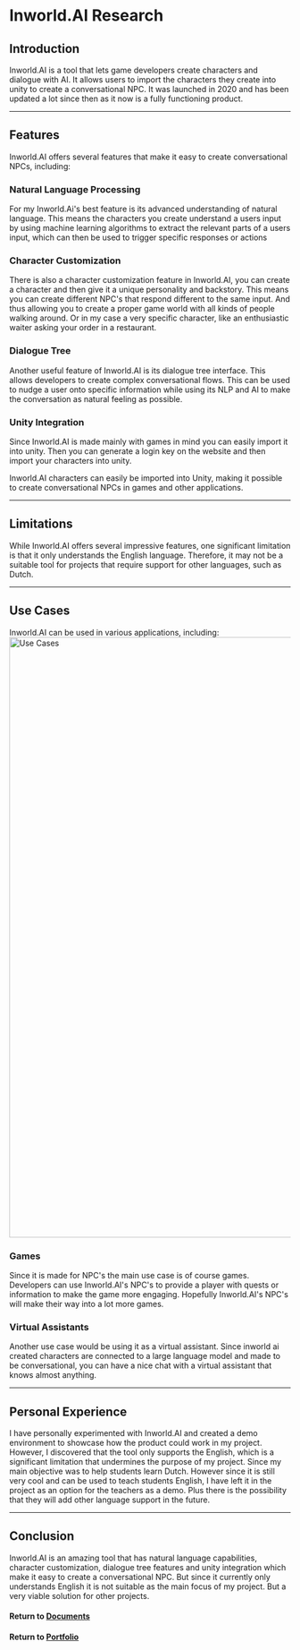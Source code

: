 # Inworld.AI Research

## Introduction

Inworld.AI is a tool that lets game developers create characters and dialogue with AI. It allows users to import the characters they create into unity to create a conversational NPC. It was launched in 2020 and has been updated a lot since then as it now is a fully functioning product.

---

## Features

Inworld.AI offers several features that make it easy to create conversational NPCs, including:

### Natural Language Processing

For my Inworld.Ai's best feature is its advanced understanding of natural language. This means the characters you create understand a users input by using machine learning algorithms to extract the relevant parts of a users input, which can then be used to trigger specific responses or actions

### Character Customization

There is also a character customization feature in Inworld.AI, you can create a character and then give it a unique personality and backstory. This means you can create different NPC's that respond different to the same input. And thus allowing you to create a proper game world with all kinds of people walking around. Or in my case a very specific character, like an enthusiastic waiter asking your order in a restaurant.

### Dialogue Tree

Another useful feature of Inworld.AI is its dialogue tree interface. This allows developers to create complex conversational flows. This can be used to nudge a user onto specific information while using its NLP and AI to make the conversation as natural feeling as possible.

### Unity Integration

Since Inworld.AI is made mainly with games in mind you can easily import it into unity. Then you can generate a login key on the website and then import your characters into unity.

Inworld.AI characters can easily be imported into Unity, making it possible to create conversational NPCs in games and other applications.

---

## Limitations

While Inworld.AI offers several impressive features, one significant limitation is that it only understands the English language. Therefore, it may not be a suitable tool for projects that require support for other languages, such as Dutch.

--- 

## Use Cases

Inworld.AI can be used in various applications, including:
<img width="1073" alt="Use Cases" src="https://github.com/RensVlooswijk/PIT-Internship/assets/73878099/157eecb5-46b8-4f70-b8a0-74b1b46177fb">

### Games

Since it is made for NPC's the main use case is of course games. Developers can use Inworld.AI's NPC's to provide a player with quests or information to make the game more engaging. Hopefully Inworld.AI's NPC's will make their way into a lot more games.

### Virtual Assistants

Another use case would be using it as a virtual assistant. Since inworld ai created characters are connected to a large language model and made to be conversational, you can have a nice chat with a virtual assistant that knows almost anything.

---

## Personal Experience

I have personally experimented with Inworld.AI and created a demo environment to showcase how the product could work in my project. However, I discovered that the tool only supports the English, which is a significant limitation that undermines the purpose of my project. Since my main objective was to help students learn Dutch. However since it is still very cool and can be used to teach students English, I have left it in the project as an option for the teachers as a demo. Plus there is the possibility that they will add other language support in the future.

---

## Conclusion

Inworld.AI is an amazing tool that has natural language capabilities, character customization, dialogue tree features and unity integration which make it easy to create a conversational NPC. But since it currently only understands English it is not suitable as the main focus of my project. But a very viable solution for other projects.

#### Return to [Documents](../Documents)
#### Return to [Portfolio](../README.md)